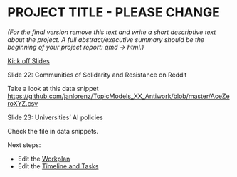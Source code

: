 # PROJECT TITLE - PLEASE CHANGE

*(For the final version remove this text and write a short descriptive text about the project. A full abstract/executive summary should be the beginning of your project report: qmd -> html.)*

[Kick off Slides](https://docs.google.com/presentation/d/e/2PACX-1vTpVvexWeK3VngTnAO_DRtzwCztgpbNLMYAKKVeKsCC_zLvID087GkRfNluKZf2vCzmvq6XXSTJfsKm/pub?start=false&loop=false&delayms=3000&slide=id.p2)  

Slide 22: Communities of Solidarity and Resistance on Reddit  

Take a look at this data snippet https://github.com/janlorenz/TopicModels_XX_Antiwork/blob/master/AceZeroXYZ.csv

Slide 23: Universities’ AI policies

Check the file in data snippets.




Next steps:

- Edit the [Workplan](WORKPLAN.md)
- Edit the [Timeline and Tasks](TIMELINE_TASKS.md)

